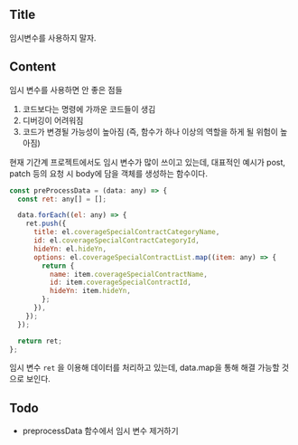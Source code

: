 ## Title

임시변수를 사용하지 말자.

## Content

임시 변수를 사용하면 안 좋은 점들

1. 코드보다는 명령에 가까운 코드들이 생김
2. 디버깅이 어려워짐
3. 코드가 변경될 가능성이 높아짐 (즉, 함수가 하나 이상의 역할을 하게 될 위험이 높아짐)

현재 기간계 프로젝트에서도 임시 변수가 많이 쓰이고 있는데, 대표적인 예시가 post, patch 등의 요청 시 body에 담을 객체를 생성하는 함수이다.

```javascript
const preProcessData = (data: any) => {
  const ret: any[] = [];

  data.forEach((el: any) => {
    ret.push({
      title: el.coverageSpecialContractCategoryName,
      id: el.coverageSpecialContractCategoryId,
      hideYn: el.hideYn,
      options: el.coverageSpecialContractList.map((item: any) => {
        return {
          name: item.coverageSpecialContractName,
          id: item.coverageSpecialContractId,
          hideYn: item.hideYn,
        };
      }),
    });
  });

  return ret;
};
```

임시 변수 `ret` 을 이용해 데이터를 처리하고 있는데, data.map을 통해 해결 가능할 것으로 보인다.

## Todo

- preprocessData 함수에서 임시 변수 제거하기
